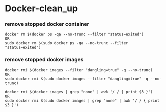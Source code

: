 # Docker-clean_up

### remove stopped docker container
```
docker rm $(docker ps -qa --no-trunc --filter "status=exited")
OR
sudo docker rm $(sudo docker ps -qa --no-trunc --filter "status=exited")
```


### remove stopped docker images
```
docker rmi $(docker images --filter "dangling=true" -q --no-trunc)
OR
sudo docker rmi $(sudo docker images --filter "dangling=true" -q --no-trunc)

docker rmi $(docker images | grep "none" | awk '/ / { print $3 }')
OR
sudo docker rmi $(sudo docker images | grep "none" | awk '/ / { print $3 }')
```
